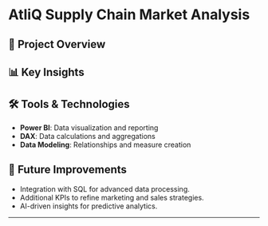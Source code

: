# AtliQ Supply Chain Market Analysis

## 📌 Project Overview

## 📊 Key Insights


## 🛠️ Tools & Technologies
- **Power BI**: Data visualization and reporting
- **DAX**: Data calculations and aggregations
- **Data Modeling**: Relationships and measure creation

## 🚀 Future Improvements
- Integration with SQL for advanced data processing.
- Additional KPIs to refine marketing and sales strategies.
- AI-driven insights for predictive analytics.

---
